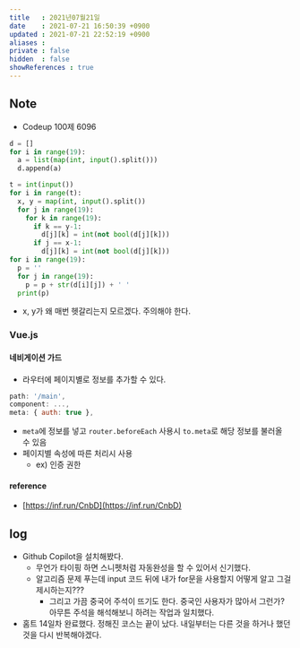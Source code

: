 ```yaml
---
title   : 2021년07월21일 
date    : 2021-07-21 16:50:39 +0900
updated : 2021-07-21 22:52:19 +0900
aliases : 
private : false
hidden  : false
showReferences : true
---
```

## Note
- Codeup 100제 6096  
```python
d = [] 
for i in range(19):
  a = list(map(int, input().split()))
  d.append(a)

t = int(input())  
for i in range(t):
  x, y = map(int, input().split())
  for j in range(19): 
    for k in range(19):
      if k == y-1:
        d[j][k] = int(not bool(d[j][k]))
      if j == x-1:
        d[j][k] = int(not bool(d[j][k]))
for i in range(19):
  p = ''
  for j in range(19):
    p = p + str(d[i][j]) + ' '
  print(p)  
```
- x, y가 왜 매번 헷갈리는지 모르겠다. 주의해야 한다.  

### Vue.js 
#### 네비게이션 가드  
- 라우터에 페이지별로 정보를 추가할 수 있다. 
```javascript
path: '/main',
component: ...,
meta: { auth: true },
```
- `meta`에 정보를 넣고 `router.beforeEach` 사용시 `to.meta`로 해당 정보를 불러올 수 있음  
- 페이지별 속성에 따른 처리시 사용  
  - ex) 인증 권한
#### reference 
- [https://inf.run/CnbD](https://inf.run/CnbD)
## log
- Github Copilot을 설치해봤다.  
	- 무언가 타이핑 하면 스니펫처럼 자동완성을 할 수 있어서 신기했다.  
  - 알고리즘 문제 푸는데 input 코드 뒤에 내가 for문을 사용할지 어떻게 알고 그걸 제시하는지???
	- 그리고 가끔 중국어 주석이 뜨기도 한다. 중국인 사용자가 많아서 그런가? 아무튼 주석을 해석해보니 하려는 작업과 일치했다.
- 홈트 14일차 완료했다. 정해진 코스는 끝이 났다. 내일부터는 다른 것을 하거나 했던것을 다시 반복해야겠다.
